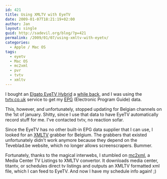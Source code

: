 ```yaml
---
id: 421
title: Using XMLTV with EyeTV
date: 2009-01-07T18:21:19+02:00
author: Jan
layout: single
guid: http://sadevil.org/blog/?p=421
permalink: /2009/01/07/using-xmltv-with-eyetv/
categories:
  - Apple / Mac OS
tags:
  - eyetv
  - Mac OS
  - mc2xml
  - pvr
  - tvtv
  - xmltv
---
```

I bought an [Elgato EyeTV Hybrid](http://www.elgato.com/elgato/na/mainmenu/products/hybrid/product1.en.html) a [while back](https://kcore.org/2008/09/19/mac-mini-pvr/), and I was using the [tvtv.co.uk](http://www.tvtv.co.uk) service to get my [EPG](http://en.wikipedia.org/wiki/Electronic_program_guide) (Electronic Program Guide) data.

This, however, and unfortunately, stopped updating for Belgian channels on the 1st of january. Shitty, since I use that data to have EyeTV automatically record stuff for me. I've contacted tvtv, no reaction sofar.

Since the EyeTV has no other built-in EPG data supplier that I can use, I looked for an [XMLTV](http://wiki.xmltv.org/index.php/Main_Page) grabber for Belgium. The grabbers that existed unfortunately didn't work anymore because they depend on the Teveblad.be website, which no longer allows screenscrapers. Bummer.

Fortunately, thanks to the magical interwebs, I stumbled on [mc2xml](http://mc2xml.110mb.com/), a Media Center TV Listings to XMLTV convertor. It downloads media center, titantv, or schedules direct tv listings and outputs an XMLTV formatted xml file, which I can feed to EyeTV. And now I have my schedule info again! ;)